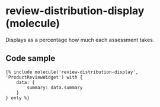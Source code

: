 # review-distribution-display (molecule)

Displays as a percentage how much each assessment takes.

## Code sample

```
{% include molecule('review-distribution-display', 'ProductReviewWidget') with {
    data: {
        summary: data.summary
    }
} only %}
```
